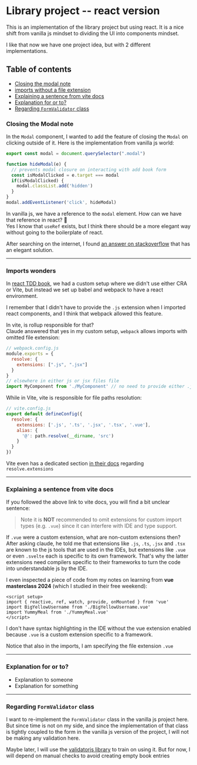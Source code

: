 # Library project -- react version

This is an implementation of the library project but using react.
It is a nice shift from vanilla js mindset to dividing the UI into components mindset.

I like that now we have one project idea, but with 2 different implementations.

## Table of contents
- [Closing the modal note](#closing-the-modal-note)
- [imports without a file extension](#imports-wonders)
- [Explaining a sentence from vite docs](#explaining-a-sentence-from-vite-docs)
- [Explanation for or to?](#explanation-for-or-to)
- [Regarding `FormValidator` class](#regarding-formvalidator-class)

### Closing the Modal note
In the `Modal` component, I wanted to add the feature of closing the `Modal` on clicking outside of it.
Here is the implementation from vanilla js world: 
```js
export const modal = document.querySelector(".modal")

function hideModal(e) {
  // prevents modal closure on interacting with add book form
  const isModalClicked = e.target === modal
  if(isModalClicked) {
    modal.classList.add('hidden')
  }
}
modal.addEventListener('click', hideModal)
```
In vanilla js, we have a reference to the `modal` element. How can we have that reference in react? 🤔  
Yes I know that `useRef` exists, but I think there should be a more elegant way without going to the boilerplate of react.  

After searching on the internet, I found [an answer on stackoverflow](https://stackoverflow.com/questions/10086427/what-is-the-exact-difference-between-currenttarget-property-and-target-property) that has an elegant solution.
____
### Imports wonders
In [react TDD book](https://github.com/Mohammed-Lashein/react-tdd-book-code), we had a custom setup where we didn't use either CRA or Vite, but instead we set up babel and webpack to have a react environment.

I remember that I didn't have to provide the `.js` extension when I imported react components, and I think that webpack allowed this feature.

In vite, is rollup responsible for that?  
Claude answered that yes in my custom setup, `webpack` allows imports with omitted file extension: 
```js
// webpack.config.js
module.exports = {
  resolve: {
    extensions: [".js", ".jsx"]
  }
}
// elsewhere in either js or jsx files file
import MyComponent from './MyComponent' // no need to provide either .js or .jsx extensions
```
While in Vite, vite is responsible for file paths resolution: 
```js
// vite.config.js
export default defineConfig({
  resolve: {
    extensions: ['.js', '.ts', '.jsx', '.tsx', '.vue'],
    alias: {
      '@': path.resolve(__dirname, 'src')
    }
  }
})
```
Vite even has a dedicated section [in their docs](https://vite.dev/config/shared-options.html#resolve-extensions) regarding `resolve.extensions`
____
### Explaining a sentence from vite docs
If you followed the above link to vite docs, you will find a bit unclear sentence: 
> Note it is **NOT** recommended to omit extensions for custom import types (e.g. `.vue`) since it can interfere with IDE and type support.

If `.vue` were a custom extension, what are non-custom extensions then?  
After asking claude, he told me that extensions like `.js`, `.ts`, `.jsx` and `.tsx` are known to the js tools that are used in the IDEs, but extensions like `.vue` or even `.svelte` each is specific to its own framework. That's why the latter extensions need compilers specific to their frameworks to turn the code into understandable js by the IDE.

I even inspected a piece of code from my notes on learning from **vue masterclass 2024** (which I studied in their free weekend): 
```vue
<script setup>
import { reactive, ref, watch, provide, onMounted } from 'vue'
import BigYellowUsername from './BigYellowUsername.vue'
import YummyMeal from './YummyMeal.vue'
</script>
```

I don't have syntax highlighting in the IDE without the vue extension enabled because `.vue` is a custom extension specific to a framework.

Notice that also in the imports, I am specifying the file extension `.vue`
_____
### Explanation for or to?
- Explanation to someone
- Explanation for something
____
### Regarding `FormValidator` class
I want to re-implement the `FormValidator` class in the vanilla js project here. But since time is not on my side, and since the implementation of that class is tightly coupled to the form in the vanilla js version of the project, I will not be making any validation here.

Maybe later, I will use the [validatorjs library](https://github.com/mikeerickson/validatorjs) to train on using it. But for now, I will depend on manual checks to avoid creating empty book entries